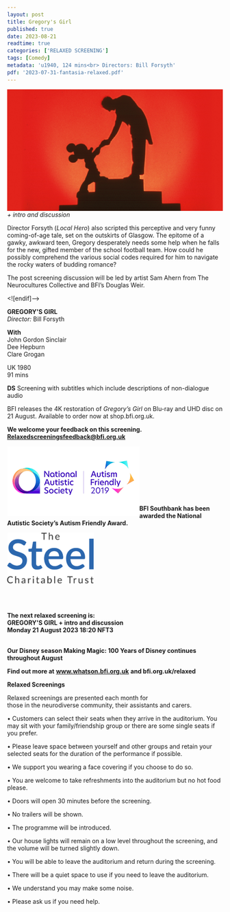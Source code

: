```yaml
---
layout: post
title: Gregory's Girl
published: true
date: 2023-08-21
readtime: true
categories: ['RELAXED SCREENING']
tags: [Comedy]
metadata: 'u1940, 124 mins<br> Directors: Bill Forsyth'
pdf: '2023-07-31-fantasia-relaxed.pdf'
---
```


<img style="float: left;" src="/img/fantasia-02.jpg"><br><br><br><br><br><br><br><br><br><br><br>


_+ intro and discussion_

Director Forsyth (_Local Hero_) also scripted this perceptive and very funny coming-of-age tale, set on the outskirts of Glasgow. The epitome of a gawky, awkward teen, Gregory desperately needs some help when he falls for the new, gifted member of the school football team. How could he possibly comprehend the various social codes required for him to navigate the rocky waters of budding romance?

The post screening discussion will be led by artist Sam Ahern from The Neurocultures Collective and BFI’s Douglas Weir.


<![endif]-->

**GREGORY'S GIRL**  
_Director:_ Bill Forsyth  

**With**  
John Gordon Sinclair  
Dee Hepburn  
Clare Grogan  

UK 1980  
91 mins  

**DS** Screening with subtitles which include descriptions of non-dialogue audio

BFI releases the 4K restoration of _Gregory’s Girl_ on Blu-ray and UHD disc on 21 August. Available to order now at shop.bfi.org.uk.


**We welcome your feedback on this screening. Relaxedscreeningsfeedback@bfi.org.uk**


<img style="float: left;" src="/img/autistic_society.png"><br><br><br><br><br><br><br><br>
**BFI Southbank has been awarded the National Autistic Society’s Autism Friendly Award.**

<img style="float: left;" src="/img/steel-charitable-trust-logo-01.jpg" width="40%" height="40%"><br><br><br><br><br><br><br><br><br><br>


**The next relaxed screening is:<br>
GREGORY'S GIRL + intro and discussion  
Monday 21 August 2023 18:20 NFT3**  
<br>

**Our Disney season Making Magic: 100 Years of Disney continues throughout August**
<br>


**Find out more at**
**www.whatson.bfi.org.uk**
**and bfi.org.uk/relaxed**

**Relaxed Screenings**<br>

Relaxed screenings are presented each month for  
those in the neurodiverse community, their assistants and carers.

• Customers can select their seats when they arrive in the auditorium. You may sit with your family/friendship group or there are some single seats if you prefer.

• Please leave space between yourself and other groups and retain your selected seats for the duration of the performance if possible.

• We support you wearing a face covering if you choose to do so.

• You are welcome to take refreshments into the auditorium but no hot food please.

• Doors will open 30 minutes before the screening.

• No trailers will be shown.

• The programme will be introduced.

• Our house lights will remain on a low level throughout the screening, and the volume will be turned slightly down.

• You will be able to leave the auditorium and return during the screening.

• There will be a quiet space to use if you need to leave the auditorium.

• We understand you may make some noise.

• Please ask us if you need help.

<!--stackedit_data:
eyJoaXN0b3J5IjpbNTgzNTM4MDMyLC02NjAyMTQzNTRdfQ==
-->